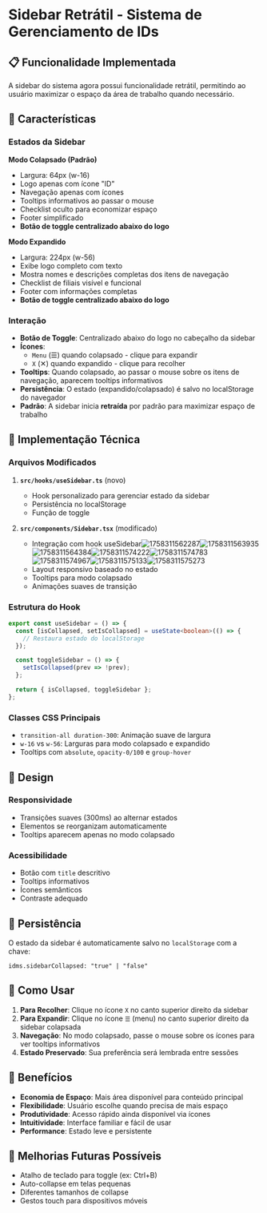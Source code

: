 # Sidebar Retrátil - Sistema de Gerenciamento de IDs

## 📋 Funcionalidade Implementada

A sidebar do sistema agora possui funcionalidade retrátil, permitindo ao usuário maximizar o espaço da área de trabalho quando necessário.

## 🎯 Características

### Estados da Sidebar

**Modo Colapsado (Padrão)**
- Largura: 64px (w-16)  
- Logo apenas com ícone "ID"
- Navegação apenas com ícones
- Tooltips informativos ao passar o mouse
- Checklist oculto para economizar espaço
- Footer simplificado
- **Botão de toggle centralizado abaixo do logo**

**Modo Expandido**
- Largura: 224px (w-56)
- Exibe logo completo com texto
- Mostra nomes e descrições completas dos itens de navegação
- Checklist de filiais visível e funcional
- Footer com informações completas
- **Botão de toggle centralizado abaixo do logo**

### Interação

- **Botão de Toggle**: Centralizado abaixo do logo no cabeçalho da sidebar
- **Ícones**: 
  - `Menu` (☰) quando colapsado - clique para expandir
  - `X` (✕) quando expandido - clique para recolher
- **Tooltips**: Quando colapsado, ao passar o mouse sobre os itens de navegação, aparecem tooltips informativos
- **Persistência**: O estado (expandido/colapsado) é salvo no localStorage do navegador
- **Padrão**: A sidebar inicia **retraída** por padrão para maximizar espaço de trabalho

## 🔧 Implementação Técnica

### Arquivos Modificados

1. **`src/hooks/useSidebar.ts`** (novo)
   - Hook personalizado para gerenciar estado da sidebar
   - Persistência no localStorage
   - Função de toggle

2. **`src/components/Sidebar.tsx`** (modificado)
   - Integração com hook useSidebar![1758311562287](image/SIDEBAR-RETRATIL/1758311562287.png)![1758311563935](image/SIDEBAR-RETRATIL/1758311563935.png)![1758311564384](image/SIDEBAR-RETRATIL/1758311564384.png)![1758311574222](image/SIDEBAR-RETRATIL/1758311574222.png)![1758311574783](image/SIDEBAR-RETRATIL/1758311574783.png)![1758311574967](image/SIDEBAR-RETRATIL/1758311574967.png)![1758311575133](image/SIDEBAR-RETRATIL/1758311575133.png)![1758311575273](image/SIDEBAR-RETRATIL/1758311575273.png)
   - Layout responsivo baseado no estado
   - Tooltips para modo colapsado
   - Animações suaves de transição

### Estrutura do Hook

```typescript
export const useSidebar = () => {
  const [isCollapsed, setIsCollapsed] = useState<boolean>(() => {
    // Restaura estado do localStorage
  });

  const toggleSidebar = () => {
    setIsCollapsed(prev => !prev);
  };

  return { isCollapsed, toggleSidebar };
};
```

### Classes CSS Principais

- `transition-all duration-300`: Animação suave de largura
- `w-16` vs `w-56`: Larguras para modo colapsado e expandido
- Tooltips com `absolute`, `opacity-0/100` e `group-hover`

## 🎨 Design

### Responsividade
- Transições suaves (300ms) ao alternar estados
- Elementos se reorganizam automaticamente
- Tooltips aparecem apenas no modo colapsado

### Acessibilidade
- Botão com `title` descritivo
- Tooltips informativos
- Ícones semânticos
- Contraste adequado

## 💾 Persistência

O estado da sidebar é automaticamente salvo no `localStorage` com a chave:
```
idms.sidebarCollapsed: "true" | "false"
```

## 🚀 Como Usar

1. **Para Recolher**: Clique no ícone `X` no canto superior direito da sidebar
2. **Para Expandir**: Clique no ícone `☰` (menu) no canto superior direito da sidebar colapsada
3. **Navegação**: No modo colapsado, passe o mouse sobre os ícones para ver tooltips informativos
4. **Estado Preservado**: Sua preferência será lembrada entre sessões

## 🎯 Benefícios

- **Economia de Espaço**: Mais área disponível para conteúdo principal
- **Flexibilidade**: Usuário escolhe quando precisa de mais espaço
- **Produtividade**: Acesso rápido ainda disponível via ícones
- **Intuitividade**: Interface familiar e fácil de usar
- **Performance**: Estado leve e persistente

## 🔮 Melhorias Futuras Possíveis

- Atalho de teclado para toggle (ex: Ctrl+B)
- Auto-collapse em telas pequenas
- Diferentes tamanhos de collapse
- Gestos touch para dispositivos móveis